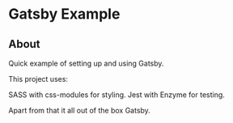 # Gatsby Example

## About

Quick example of setting up and using Gatsby.

This project uses:

SASS with css-modules for styling.
Jest with Enzyme for testing.

Apart from that it all out of the box Gatsby.